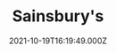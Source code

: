 ---
date: 2021-10-19T16:19:49.000Z
title: Sainsbury's
latitude: 52.03680439353828
longitude: 0.7403466122105838
url: https://stores.sainsburys.co.uk/2301/sudbury?y_source=1_MTU1Njc0NTEtNDQwLWxvY2F0aW9uLndlYnNpdGU=
category: checkin
---